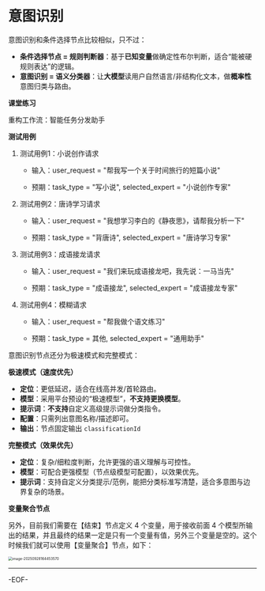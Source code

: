 # 意图识别

意图识别和条件选择节点比较相似，只不过：

- **条件选择节点 = 规则判断器**：基于**已知变量**做确定性布尔判断，适合“能被硬规则表达”的逻辑。
- **意图识别 = 语义分类器**：让**大模型**读用户自然语言/非结构化文本，做**概率性**意图归类与路由。



**课堂练习**

重构工作流：智能任务分发助手



**测试用例**

1. 测试用例1：小说创作请求

   - 输入：user_request = "帮我写一个关于时间旅行的短篇小说"

   - 预期：task_type = "写小说", selected_expert = "小说创作专家"

2. 测试用例2：唐诗学习请求

   - 输入：user_request = "我想学习李白的《静夜思》，请帮我分析一下"

   - 预期：task_type = "背唐诗", selected_expert = "唐诗学习专家"

3. 测试用例3：成语接龙请求

   - 输入：user_request = "我们来玩成语接龙吧，我先说：一马当先"

   - 预期：task_type = "成语接龙", selected_expert = "成语接龙专家"

4. 测试用例4：模糊请求

   - 输入：user_request = "帮我做个语文练习"

   - 预期：task_type = 其他, selected_expert = "通用助手"



意图识别节点还分为极速模式和完整模式：

**极速模式（速度优先）**

- **定位**：更低延迟，适合在线高并发/首轮路由。
- **模型**：采用平台预设的“极速模型”，**不支持更换模型**。
- **提示词**：**不支持**自定义高级提示词做分类指令。
- **配置**：只需列出意图名称/描述即可。
- **输出**：节点固定输出 `classificationId`

**完整模式（效果优先）**

- **定位**：复杂/细粒度判断，允许更强的语义理解与可控性。
- **模型**：可配合更强模型（节点级模型可配置），以效果优先。
- **提示词**：支持自定义分类提示/范例，能把分类标准写清楚，适合多意图与边界复杂的场景。



**变量聚合节点**

另外，目前我们需要在【结束】节点定义 4 个变量，用于接收前面 4 个模型所输出的结果，并且最终的结果一定是只有一个变量有值，另外三个变量是空的。这个时候我们就可以使用【变量聚合】节点，如下：

<img src="https://xiejie-typora.oss-cn-chengdu.aliyuncs.com/2025-09-28-084454.png" alt="image-20250928164453570" style="zoom:50%;" />

---

-EOF-